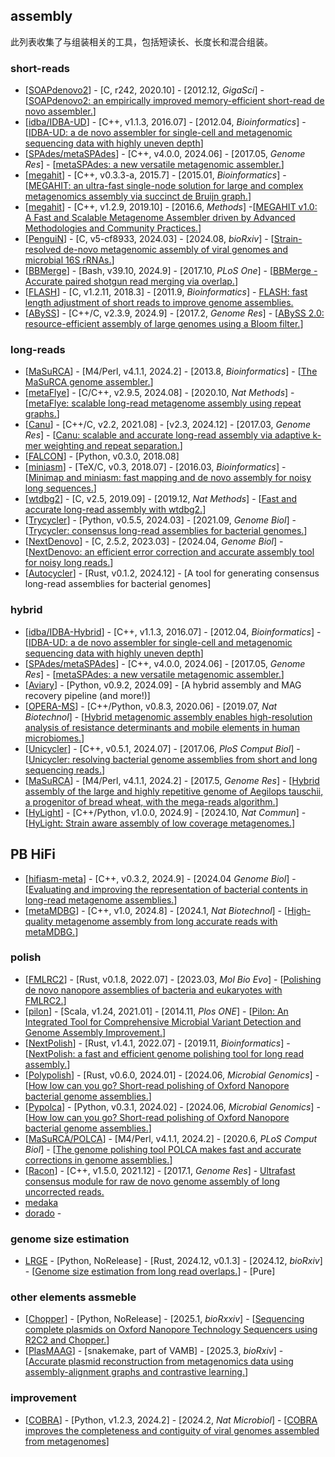 ## assembly

此列表收集了与组装相关的工具，包括短读长、长度长和混合组装。

### short-reads
- [[SOAPdenovo2](https://github.com/aquaskyline/SOAPdenovo2)] - [C, r242, 2020.10] - [2012.12, _GigaSci_] - [[SOAPdenovo2: an empirically improved memory-efficient short-read de novo assembler.](https://doi.org/10.1186/2047-217X-1-18)]
- [[idba/IDBA-UD](https://github.com/loneknightpy/idba)] - [C++, v1.1.3, 2016.07] - [2012.04, _Bioinformatics_] - [[IDBA-UD: a de novo assembler for single-cell and metagenomic sequencing data with highly uneven depth](https://doi.org/10.1093/bioinformatics/bts174)]
- [[SPAdes/metaSPAdes](https://github.com/ablab/spades)] - [C++, v4.0.0, 2024.06] - [2017.05, _Genome Res_] - [[metaSPAdes: a new versatile metagenomic assembler.](https://doi.org/10.1101/gr.213959.116)]
- [[megahit](https://github.com/voutcn/megahit)] - [C++, v0.3.3-a, 2015.7] - [2015.01, _Bioinformatics_] - [[MEGAHIT: an ultra-fast single-node solution for large and complex metagenomics assembly via succinct de Bruijn graph.](https://doi.org/10.1093/bioinformatics/btv033)]
- [[megahit](https://github.com/voutcn/megahit)] - [C++, v1.2.9, 2019.10] - [2016.6, _Methods_] -[[MEGAHIT v1.0: A Fast and Scalable Metagenome Assembler driven by Advanced Methodologies and Community Practices.](https://doi.org/10.1016/j.ymeth.2016.02.020)]
- [[PenguiN](https://github.com/soedinglab/plass)] - [C, v5-cf8933, 2024.03] - [2024.08, _bioRxiv_] - [[Strain-resolved de-novo metagenomic assembly of viral genomes and microbial 16S rRNAs.](https://doi.org/10.1101/2024.03.29.587318)]
- [[BBMerge](https://sourceforge.net/projects/bbmap/)] - [Bash, v39.10, 2024.9] - [2017.10, _PLoS One_] - [[BBMerge - Accurate paired shotgun read merging via overlap.](https://doi.org/10.1371/journal.pone.0185056)]
- [[FLASH](https://github.com/ebiggers/flash)] - [C, v1.2.11, 2018.3] - [2011.9, _Bioinformatics_] - [FLASH: fast length adjustment of short reads to improve genome assemblies.](https://doi.org/10.1093/bioinformatics/btr507)
- [[ABySS](https://github.com/bcgsc/abyss)] - [C++/C, v2.3.9, 2024.9] - [2017.2, _Genome Res_] - [[ABySS 2.0: resource-efficient assembly of large genomes using a Bloom filter.](http://www.genome.org/cgi/doi/10.1101/gr.214346.116)]


### long-reads
- [[MaSuRCA](https://github.com/alekseyzimin/masurca)] - [M4/Perl, v4.1.1, 2024.2] - [2013.8, _Bioinformatics_] - [[The MaSuRCA genome assembler.](https://doi.org/10.1371/journal.pcbi.1009860)]
- [[metaFlye](https://github.com/fenderglass/Flye)] - [C/C++, v2.9.5, 2024.08] - [2020.10, _Nat Methods_] - [[metaFlye: scalable long-read metagenome assembly using repeat graphs.](https://doi.org/10.1038/s41592-020-00971-x)]
- [[Canu](https://github.com/marbl/canu)] - [C++/C, v2.2, 2021.08] - [v2.3, 2024.12] - [2017.03, _Genome Res_] - [[Canu: scalable and accurate long-read assembly via adaptive k-mer weighting and repeat separation.](https://genome.cshlp.org/content/27/5/722)]
- [[FALCON](https://github.com/PacificBiosciences/FALCON)] - [Python, v0.3.0, 2018.08]
- [[miniasm](https://github.com/lh3/miniasm)] - [TeX/C, v0.3, 2018.07] - [2016.03, _Bioinformatics_] - [[Minimap and miniasm: fast mapping and de novo assembly for noisy long sequences.](https://doi.org/10.1093/bioinformatics/btw152)]
- [[wtdbg2](https://github.com/ruanjue/wtdbg2)] - [C, v2.5, 2019.09] - [2019.12, _Nat Methods_] - [[Fast and accurate long-read assembly with wtdbg2.](https://doi.org/10.1038/s41592-019-0669-3)]
- [[Trycycler](https://github.com/rrwick/Trycycler)] - [Python, v0.5.5, 2024.03] - [2021.09, _Genome Biol_] - [[Trycycler: consensus long-read assemblies for bacterial genomes.](https://doi.org/10.1186/s13059-021-02483-z)]
- [[NextDenovo](https://github.com/Nextomics/NextDenovo)] - [C, 2.5.2, 2023.03] - [2024.04, _Genome Biol_] - [[NextDenovo: an efficient error correction and accurate assembly tool for noisy long reads.](https://doi.org/10.1186/s13059-024-03252-4)]
- [[Autocycler](https://github.com/rrwick/Autocycler)] - [Rust, v0.1.2, 2024.12] - [A tool for generating consensus long-read assemblies for bacterial genomes]

### hybrid
- [[idba/IDBA-Hybrid](https://github.com/loneknightpy/idba)] - [C++, v1.1.3, 2016.07] - [2012.04, _Bioinformatics_] - [[IDBA-UD: a de novo assembler for single-cell and metagenomic sequencing data with highly uneven depth](https://doi.org/10.1093/bioinformatics/bts174)]
- [[SPAdes/metaSPAdes](https://github.com/ablab/spades)] - [C++, v4.0.0, 2024.06] - [2017.05, _Genome Res_] - [[metaSPAdes: a new versatile metagenomic assembler.](https://doi.org/10.1101/gr.213959.116)]
- [[Aviary](https://github.com/rhysnewell/aviary)] - [Python, v0.9.2, 2024.09] - [A hybrid assembly and MAG recovery pipeline (and more!)]
- [[OPERA-MS](https://github.com/CSB5/OPERA-MS)] - [C++/Python, v0.8.3, 2020.06] - [2019.07, _Nat Biotechnol_] - [[Hybrid metagenomic assembly enables high-resolution analysis of resistance determinants and mobile elements in human microbiomes.](https://doi.org/10.1038/s41587-019-0191-2)]
- [[Unicycler](https://github.com/rrwick/Unicycler)] - [C++, v0.5.1, 2024.07] - [2017.06, _PloS Comput Biol_] - [[Unicycler: resolving bacterial genome assemblies from short and long sequencing reads.](https://doi.org/10.1371/journal.pcbi.1005595)]
- [[MaSuRCA](https://github.com/alekseyzimin/masurca)] - [M4/Perl, v4.1.1, 2024.2] - [2017.5, _Genome Res_] - [[Hybrid assembly of the large and highly repetitive genome of Aegilops tauschii, a progenitor of bread wheat, with the mega-reads algorithm.](https://doi.org/10.1101/gr.213405.116)]
- [[HyLight](https://github.com/LuoGroup2023/HyLight)] - [C++/Python, v1.0.0, 2024.9] - [2024.10, _Nat Commun_] - [[HyLight: Strain aware assembly of low coverage metagenomes.](https://doi.org/10.1038/s41467-024-52907-0)]

## PB HiFi
- [[hifiasm-meta](https://github.com/xfengnefx/hifiasm-meta/)] - [C++, v0.3.2, 2024.9] - [2024.04 _Genome Biol_] - [[Evaluating and improving the representation of bacterial contents in long-read metagenome assemblies.](https://doi.org/10.1186/s13059-024-03234-6)]
- [[metaMDBG](https://github.com/GaetanBenoitDev/metaMDBG)] - [C++, v1.0, 2024.8] - [2024.1, _Nat Biotechnol_] - [[High-quality metagenome assembly from long accurate reads with metaMDBG.](https://doi.org/10.1038/s41587-023-01983-6)]

### polish
- [[FMLRC2](https://github.com/HudsonAlpha/fmlrc2)] - [Rust, v0.1.8, 2022.07] - [2023.03, _Mol Bio Evo_] - [[Polishing de novo nanopore assemblies of bacteria and eukaryotes with FMLRC2.](https://doi.org/10.1093/molbev/msad048)]
- [[pilon](https://github.com/broadinstitute/pilon)] - [Scala, v1.24, 2021.01] - [2014.11, _Plos ONE_] - [[Pilon: An Integrated Tool for Comprehensive Microbial Variant Detection and Genome Assembly Improvement.](https://doi.org/10.1371/journal.pone.0112963)]
- [[NextPolish](https://github.com/Nextomics/NextPolish)] - [Rust, v1.4.1, 2022.07] - [2019.11, _Bioinformatics_] - [[NextPolish: a fast and efficient genome polishing tool for long read assembly.](https://doi.org/10.1093/bioinformatics/btz891)]
- [[Polypolish](https://github.com/rrwick/Polypolish)] - [Rust, v0.6.0, 2024.01] - [2024.06, _Microbial Genomics_] - [[How low can you go? Short-read polishing of Oxford Nanopore bacterial genome assemblies.](https://doi.org/10.1099/mgen.0.001254)]
- [[Pypolca](https://github.com/gbouras13/pypolca)] - [Python, v0.3.1, 2024.02] - [2024.06, _Microbial Genomics_] - [[How low can you go? Short-read polishing of Oxford Nanopore bacterial genome assemblies.](https://doi.org/10.1099/mgen.0.001254)]
- [[MaSuRCA/POLCA](https://github.com/alekseyzimin/masurca)] - [M4/Perl, v4.1.1, 2024.2] - [2020.6, _PLoS Comput Biol_] - [[The genome polishing tool POLCA makes fast and accurate corrections in genome assemblies.](https://doi.org/10.1371/journal.pcbi.1007981)]
- [[Racon](https://github.com/lbcb-sci/racon)] - [C++, v1.5.0, 2021.12] - [2017.1, _Genome Res_] - [Ultrafast consensus module for raw de novo genome assembly of long uncorrected reads.](http://www.genome.org/cgi/doi/10.1101/gr.214270.116)
- [medaka]()
- [dorado]() - 

### genome size estimation
- [LRGE](https://github.com/mbhall88/lrge) - [Python, NoRelease] - [Rust, 2024.12, v0.1.3] - [2024.12, _bioRxiv_] - [[Genome size estimation from long read overlaps.](https://doi.org/10.1101/2024.11.27.625777)] - [Pure]

### other elements assmeble
- [[Chopper](https://github.com/kschimke/Chopper)] - [Python, NoRelease] - [2025.1, _bioRxxiv_] - [[Sequencing complete plasmids on Oxford Nanopore Technology Sequencers using R2C2 and Chopper.](https://doi.org/10.1101/2025.01.16.633418)]
- [[PlasMAAG](https://github.com/RasmussenLab/vamb/tree/vamb_n2v_asy/workflow_PlasMAAG)] - [snakemake, part of VAMB] - [2025.3, _bioRxiv_] - [[Accurate plasmid reconstruction from metagenomics data using assembly-alignment graphs and contrastive learning.](https://doi.org/10.1101/2025.02.26.640269)]


### improvement
- [[COBRA](https://github.com/linxingchen/cobra)] - [Python, v1.2.3, 2024.2] - [2024.2, _Nat Microbiol_] - [[COBRA improves the completeness and contiguity of viral genomes assembled from metagenomes](https://doi.org/10.1038/s41564-023-01598-2)]